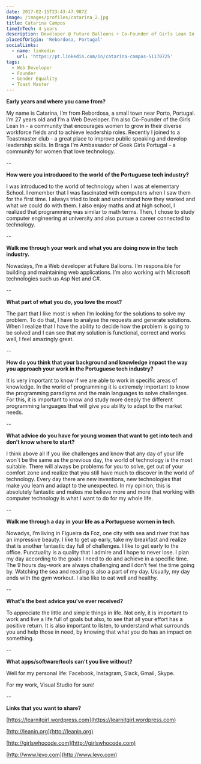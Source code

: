 ```yaml
---
date: 2017-02-15T23:43:47.987Z
image: /images/profiles/catarina_2.jpg
title: Catarina Campos
timeInTech: 4 years
description: Developer @ Future Balloons + Co-Founder of Girls Lean In
placeOfOrigin: 'Rebordosa, Portugal'
socialLinks:
  - name: linkedin
    url: 'https://pt.linkedin.com/in/catarina-campos-51170725'
tags:
  - Web Developer
  - Founder
  - Gender Equality
  - Toast Master
---
```


**Early
years and where you came from?**

My name is Catarina, I’m from Rebordosa, a small town near Porto, Portugal. I’m 27 years old and I’m a Web Developer. I’m also Co-Founder of the Girls Lean In - a community that encourages women to grow in their diverse workforce fields and to achieve leadership roles. Recently I joined to a Toastmaster club - a great place to improve public speaking and develop leadership skills. In Braga I'm Ambassador of Geek Girls Portugal - a community for women that love technology.

--

**How
were you introduced to the world of the Portuguese tech industry?**

I was introduced to the world of
technology when I was at elementary School. I remember that I was fascinated
with computers when I saw them for the first time. I always tried to look and
understand how they worked and what we could do with them. I also enjoy maths
and at high school, I realized that programming was similar to math terms. Then,
I chose to study computer engineering at university and also pursue a career
connected to technology.

--

**Walk me
through your work and what you are doing now in the tech industry.**

Nowadays, I’m a Web developer
at Future Balloons. I’m responsible for building and maintaining web
applications. I’m also working with Microsoft technologies such us Asp Net and
C#.

--

**What
part of what you do, you love the most?**

The part that I like most is when I’m
looking for the solutions to solve my problem. To do that, I have to analyse
the requests and generate solutions. When I realize that I have the ability to
decide how the problem is going to be solved and I can see that my solution is
functional, correct and works well, I feel amazingly great.

--

**How do
you think that your background and knowledge impact the way you approach your
work in the Portuguese tech industry?**

It is very important to know if we are
able to work in specific areas of knowledge. In the world of programming it is
extremely important to know the programming paradigms and the main languages to
solve challenges. For this, it is important to know and study more deeply the
different programming languages that will give you ability to adapt to the market
needs.

--

**What
advice do you have for young women that want to get into tech and don’t know
where to start?**

I think above all if you
like challenges and know that any day of your life won´t be the same as the
previous day, the world of technology is the most suitable. There will always
be problems for you to solve, get out of your comfort zone and realize that you
still have much to discover in the world of technology. Every day there are new
inventions, new technologies that make you learn and adapt to the unexpected.
In my opinion, this is absolutely fantastic and makes me believe more and more
that working with computer technology is what I want to do for my whole life.

--

**Walk me
through a day in your life as a Portuguese women in tech.**

Nowadys, I’m living in
Figueira da Foz, one city with sea and river that has an impressive beauty. I
like to get up early, take my breakfast and realize that is another fantastic
day full of challenges. I like to get early to the office. Punctuality is a
quality that I admire and I hope to never lose. I plan my day according to the
goals I need to do and achieve in a specific time. The 9 hours day-work are
always challenging and I don’t feel the time going by. Watching the sea and
reading is also a part of my day. Usually, my day ends with the gym workout. I
also like to eat well and healthy.

--

**What's
the best advice you've ever received?**

To appreciate the little
and simple things in life. Not only, it is important to work and live a life full
of goals but also, to see that all your effort has a positive return. It is
also important to listen, to understand what surrounds you and help those in
need, by knowing that what you do has an impact on something.

--

**What
apps/software/tools can't you live without?**

Well for my personal life: Facebook, Instagram, Slack, Gmail, Skype.

For my work, Visual Studio for sure!

--

**Links that you want to
share?**

[https://learnitgirl.wordpress.com](https://learnitgirl.wordpress.com)

[http://leanin.org](http://leanin.org)

[http://girlswhocode.com](http://girlswhocode.com)

[http://www.levo.com](http://www.levo.com)